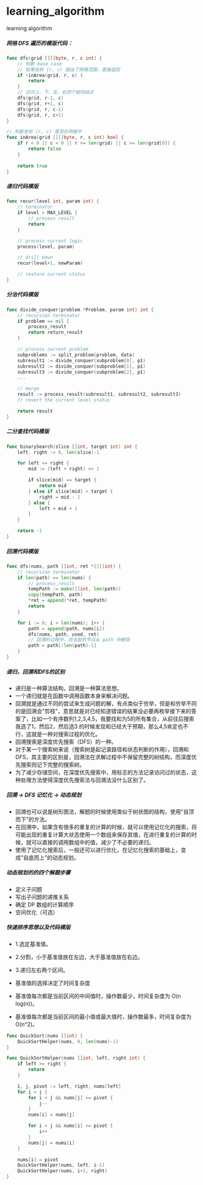 # learning_algorithm
learning algorithm

##### 网格 DFS 遍历的模版代码：
``` go
func dfs(grid [][]byte, r, c int) {
    // 判断 base case
    // 如果坐标 (r, c) 超出了网格范围，直接返回
    if !inArea(grid, r, c) {
        return
    }
    // 访问上、下、左、右四个相邻结点
    dfs(grid, r-1, c)
    dfs(grid, r+1, c)
    dfs(grid, r, c-1)
    dfs(grid, r, c+1)
}

// 判断坐标 (r, c) 是否在网格中
func inArea(grid [][]byte, r, c int) bool {
    if r < 0 || c < 0 || r >= len(grid) || c >= len(grid[0]) {
        return false
    }
    
    return true
}
```
##### 递归代码模版
``` go
func recur(level int, param int) {
    // terminator
    if level > MAX_LEVEL {
        // process result
        return
    }

    // process current logic
    process(level, param)

    // drill down
    recur(level+1, newParam)

    // restore current status
}
```
##### 分治代码模版
``` go
func divide_conquer(problem *Problem, param int) int {
    // recursion terminator
    if problem == nil {
        process_result
        return return_result
    }

    // process current problem
    subproblems := split_problem(problem, data)
    subresult1 := divide_conquer(subproblem[0], p1)
    subresult2 := divide_conquer(subproblem[1], p1)
    subresult3 := divide_conquer(subproblem[2], p1)
    ...

    // merge
    result := process_result(subresult1, subresult2, subresult3)
    // revert the current level status

    return result
}
```
##### 二分查找代码模版
``` go
func binarySearch(slice []int, target int) int {
    left, right := 0, len(slice)-1

    for left <= right {
        mid := (left + right) >> 1

        if slice[mid] == target {
            return mid
        } else if slice[mid] > target {
            right = mid - 1
        } else {
            left = mid + 1
        }
    }

    return -1
}
```
##### 回溯代码模版
``` go
func dfs(nums, path []int, ret *[][]int) {
    // recursion terminator
    if len(path) == len(nums) {
        // process_result
        tempPath := make([]int, len(path))
        copy(tempPath, path)
        *ret = append(*ret, tempPath)
        return
    }

    for i := 0; i < len(nums); i++ {
        path = append(path, nums[i])
        dfs(nums, path, used, ret)
        // 回溯的过程中，将当前的节点从 path 中删除
        path = path[:len(path)-1]
    }
}
```
##### 递归，回溯和DFS的区别
- 递归是一种算法结构，回溯是一种算法思想。
- 一个递归就是在函数中调用函数本身来解决问题。
- 回溯就是通过不同的尝试来生成问题的解，有点类似于穷举，但是和穷举不同的是回溯会"剪枝"，意思就是对已经知道错误的结果没必要再枚举接下来的答案了，比如一个有序数列1,2,3,4,5，我要找和为5的所有集合，从前往后搜索我选了1，然后2，然后选3 的时候发现和已经大于预期，那么4,5肯定也不行，这就是一种对搜索过程的优化。
- 回溯搜索是深度优先搜索（DFS）的一种。
- 对于某一个搜索树来说（搜索树是起记录路径和状态判断的作用），回溯和DFS，其主要的区别是，回溯法在求解过程中不保留完整的树结构，而深度优先搜索则记下完整的搜索树。
- 为了减少存储空间，在深度优先搜索中，用标志的方法记录访问过的状态，这种处理方法使得深度优先搜索法与回溯法没什么区别了。
##### 回溯 -> DFS 记忆化 -> 动态规划
- 回溯也可以说是树形图法，解题的时候使用类似于树状图的结构，使用"自顶而下"的方法。
- 在回溯中，如果含有很多的重复的计算的时候，就可以使用记忆化的搜索，将可能出现的重复计算大状态使用一个数组来保存其值，在进行重复的计算的时候，就可以直接的调用数组中的值，减少了不必要的递归。
- 使用了记忆化搜索后，一般还可以进行优化，在记忆化搜索的基础上，变成"自底而上"的动态规划。
##### 动态规划的的四个解题步骤
- 定义子问题
- 写出子问题的递推关系
- 确定 DP 数组的计算顺序
- 空间优化（可选）
##### 快速排序思想以及代码模版
- 1.选定基准值。
- 2.分割，小于基准值放在左边，大于基准值放在右边。
- 3.递归左右两个区间。

- 基准值的选择决定了时间复杂度
- 基准值每次都是当前区间的中间值时，操作数最少，时间复杂度为 O(n log(n))。
- 基准值每次都是当前区间的最小值或最大值时，操作数最多，时间复杂度为 O(n^2)。
``` go
func QuickSort(nums []int) {
    QuickSortHelper(nums, 0, len(nums)-1)
}

func QuickSortHelper(nums []int, left, right int) {
    if left >= right {
        return
    }

    i, j, pivot := left, right, nums[left]
    for i < j {
        for i < j && nums[j] >= pivot {
            j--
        }
        nums[i] = nums[j]

        for i < j && nums[i] <= pivot {
            i++
        }
        nums[j] = nums[i]
    }

    nums[i] = pivot
    QuickSortHelper(nums, left, i-1)
    QuickSortHelper(nums, i+1, right)
}
```